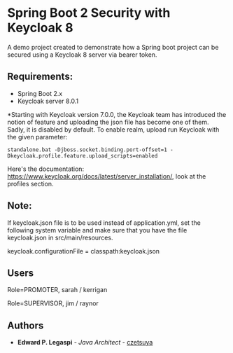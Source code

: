 # Spring Boot 2 Security with Keycloak 8

A demo project created to demonstrate how a Spring boot project can be secured using a Keycloak 8 server via bearer token.

## Requirements:

- Spring Boot 2.x
- Keycloak server 8.0.1

*Starting with Keycloak version 7.0.0, the Keycloak team has introduced the notion of feature and uploading the json file has become one of them. 
Sadly, it is disabled by default. To enable realm, upload run Keycloak with the given parameter:

```
standalone.bat -Djboss.socket.binding.port-offset=1 -Dkeycloak.profile.feature.upload_scripts=enabled
```

Here's the documentation: https://www.keycloak.org/docs/latest/server_installation/, look at the profiles section.

## Note:

If keycloak.json file is to be used instead of application.yml, set the following system variable and make sure that you have the file keycloak.json in src/main/resources.

keycloak.configurationFile = classpath:keycloak.json

## Users

Role=PROMOTER, sarah / kerrigan

Role=SUPERVISOR, jim / raynor

## Authors

 * **Edward P. Legaspi** - *Java Architect* - [czetsuya](https://github.com/czetsuya)